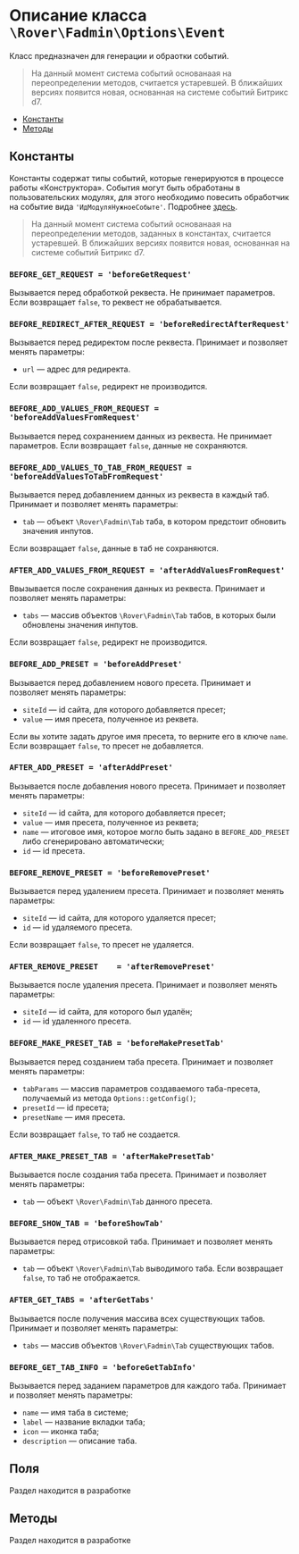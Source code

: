 # Описание класса `\Rover\Fadmin\Options\Event`
Класс предназначен для генерации и обраотки событий.
> На данный момент система событий основанаая на переопределении методов, считается устаревшей. В ближайших версиях появится новая, основанная на системе событий Битрикс d7.

* [Константы](#Константы)
* [Методы](#Методы)

## Константы
Константы содержат типы событий, которые генерируются в процессе работы «Конструктора». События могут быть обработаны в пользовательских модулях, для этого необходимо повесить обработчик на событие вида `'ИдМодуляНужноеСобыте'`. Подробнее [здесь](../events.md).
> На данный момент система событий основанаая на переопределении методов, заданных в константах, считается устаревшей. В ближайших версиях появится новая, основанная на системе событий Битрикс d7.

### `BEFORE_GET_REQUEST = 'beforeGetRequest'`
Вызывается перед обработкой реквеста. Не принимает параметров. Если возвращает `false`, то реквест не обрабатывается.
### `BEFORE_REDIRECT_AFTER_REQUEST = 'beforeRedirectAfterRequest'`
Вызывается перед редиректом после реквеста. Принимает и позволяет менять параметры:
* `url` — адрес для редиректа. 

Если возвращает `false`, редирект не производится.
### `BEFORE_ADD_VALUES_FROM_REQUEST = 'beforeAddValuesFromRequest'`
Вызывается перед сохранением данных из реквеста. Не принимает параметров. Если возвращает `false`, данные не сохраняются.
### `BEFORE_ADD_VALUES_TO_TAB_FROM_REQUEST = 'beforeAddValuesToTabFromRequest'`
Вызывается перед добавлением данных из реквеста в каждый таб. Принимает и позволяет менять параметры:
* `tab` — объект `\Rover\Fadmin\Tab` таба, в котором предстоит обновить значения инпутов.

Если возвращает `false`, данные в таб не сохраняются.
### `AFTER_ADD_VALUES_FROM_REQUEST = 'afterAddValuesFromRequest'`
Ввызывается после сохранения данных из реквеста. Принимает и позволяет менять параметры:
* `tabs` — массив объектов `\Rover\Fadmin\Tab` табов, в которых были обновлены значения инпутов.

Если возвращает `false`, редирект не производится.
### `BEFORE_ADD_PRESET = 'beforeAddPreset'`
Вызывается перед добавлением нового пресета. Принимает и позволяет менять параметры:
* `siteId` — id сайта, для которого добавляется пресет;
* `value` — имя пресета, полученное из реквета.

Если вы хотите задать другое имя пресета, то верните его в ключе `name`. Если возвращает `false`, то пресет не добавляется.
### `AFTER_ADD_PRESET = 'afterAddPreset'`
Вызывается после добавления нового пресета. Принимает и позволяет менять параметры:
* `siteId` — id сайта, для которого добавляется пресет;
* `value` — имя пресета, полученное из реквета;
* `name`  — итоговое имя, которое могло быть задано в `BEFORE_ADD_PRESET` либо сгенерировано автоматически;   
* `id`    — id пресета.

### `BEFORE_REMOVE_PRESET = 'beforeRemovePreset'`
Вызывается перед удалением пресета. Принимает и позволяет менять параметры:                                	
* `siteId` — id сайта, для которого удаляется пресет;
* `id` — id удаляемого пресета.
    
Если возвращает `false`, то пресет не удаляется. 
### `AFTER_REMOVE_PRESET    = 'afterRemovePreset'`
Вызывается после удаления пресета. Принимает и позволяет менять параметры:                                	
* `siteId` — id сайта, для которого был удалён;
* `id` — id удаленного пресета.
### `BEFORE_MAKE_PRESET_TAB = 'beforeMakePresetTab'`
Вызывается перед созданием таба пресета. Принимает и позволяет менять параметры:
* `tabParams` — массив параметров создаваемого таба-пресета, получаемый из метода `Options::getConfig()`;
* `presetId` — id пресета; 
* `presetName` — имя пресета. 

Если возвращает `false`, то таб не создается.  
### `AFTER_MAKE_PRESET_TAB = 'afterMakePresetTab'`
Вызывается после создания таба пресета. Принимает и позволяет менять параметры:
* `tab` — объект `\Rover\Fadmin\Tab` данного пресета.
### `BEFORE_SHOW_TAB = 'beforeShowTab'`
Вызывается перед отрисовкой таба. Принимает и позволяет менять параметры:
* `tab` — объект `\Rover\Fadmin\Tab` выводимого таба. Если возвращает `false`, то таб не отображается.  
### `AFTER_GET_TABS = 'afterGetTabs'`
Вызывается после получения массива всех существующих табов.  Принимает и позволяет менять параметры:
* `tabs` — массив объектов `\Rover\Fadmin\Tab` существующих табов.  
### `BEFORE_GET_TAB_INFO = 'beforeGetTabInfo'`
Вызывается перед заданием параметров для каждого таба. Принимает и позволяет менять параметры:
* `name` — имя таба в системе;
* `label` — название вкладки таба;
* `icon` — иконка таба;
* `description` — описание таба.

## Поля
Раздел находится в разработке

## Методы
Раздел находится в разработке
